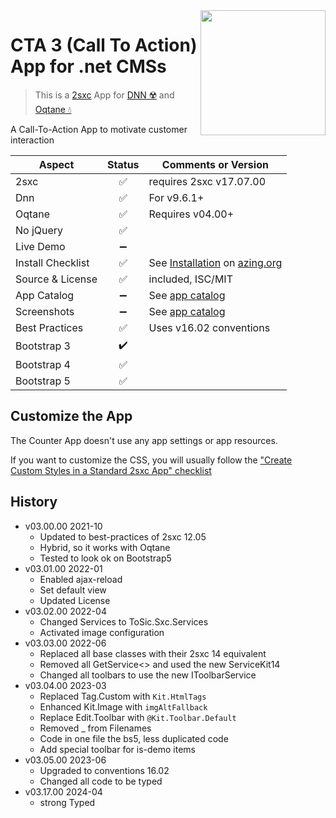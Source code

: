 <image src="app-icon.png" align="right" width="200px">

# CTA 3 (Call To Action) App for .net CMSs

> This is a [2sxc](https://2sxc.org) App for [DNN ☢️](https://www.dnnsoftware.com/) and [Oqtane 💧](https://www.oqtane.org/)

A Call-To-Action App to motivate customer interaction

| Aspect              | Status | Comments or Version
| ------------------- | :----: | -------------------
| 2sxc                | ✅    | requires 2sxc v17.07.00
| Dnn                 | ✅    | For v9.6.1+
| Oqtane              | ✅    | Requires v04.00+
| No jQuery           | ✅    |
| Live Demo           | ➖    |
| Install Checklist   | ✅    | See [Installation](https://azing.org/2sxc/r/wwLfP_ve) on [azing.org](https://azing.org/2sxc)
| Source & License    | ✅    | included, ISC/MIT
| App Catalog         | ➖    | See [app catalog](https://2sxc.org/en/apps/app/cta-v3-for-dnn-and-oqtane)
| Screenshots         | ➖    | See [app catalog](https://2sxc.org/en/apps/app/cta-v3-for-dnn-and-oqtane)
| Best Practices      | ✅    | Uses v16.02 conventions
| Bootstrap 3         | ✔️    |
| Bootstrap 4         | ✅    |
| Bootstrap 5         | ✅    |

## Customize the App

The Counter App doesn't use any app settings or app resources.

If you want to customize the CSS, you will usually follow the ["Create Custom Styles in a Standard 2sxc App" checklist](https://azing.org/2sxc/r/gg_aB9FD)

## History

* v03.00.00 2021-10
  * Updated to best-practices of 2sxc 12.05
  * Hybrid, so it works with Oqtane
  * Tested to look ok on Bootstrap5
* v03.01.00 2022-01
  * Enabled ajax-reload
  * Set default view
  * Updated License
* v03.02.00 2022-04
  * Changed Services to ToSic.Sxc.Services
  * Activated image configuration
* v03.03.00 2022-06
  * Replaced all base classes with their 2sxc 14 equivalent
  * Removed all GetService<> and used the new ServiceKit14
  * Changed all toolbars to use the new IToolbarService
* v03.04.00 2023-03
  * Replaced Tag.Custom with `Kit.HtmlTags`
  * Enhanced Kit.Image with `imgAltFallback`
  * Replace Edit.Toolbar with `@Kit.Toolbar.Default`
  * Removed _ from Filenames
  * Code in one file the bs5, less duplicated code
  * Add special toolbar for is-demo items
* v03.05.00 2023-06
  * Upgraded to conventions 16.02
  * Changed all code to be typed
* v03.17.00 2024-04
  * strong Typed
